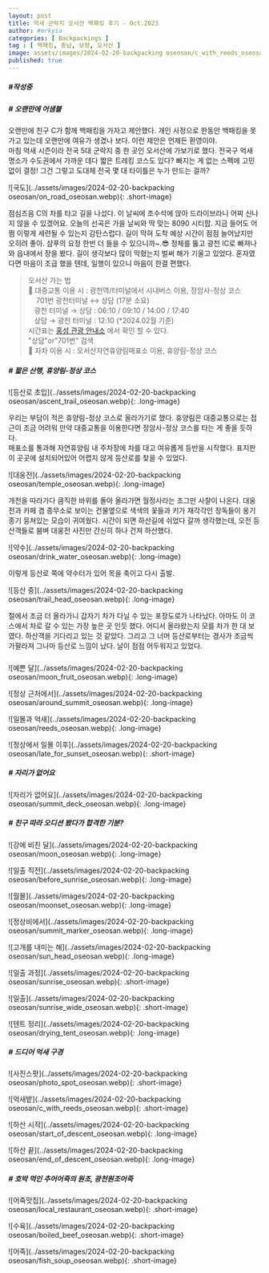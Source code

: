 ```yaml
---
layout: post
title: 억새 군락지 오서산 백패킹 후기 - Oct.2023
author: #mrkyia
categories: [ Backpackings ]
tag : [ 백패킹, 충남, 보령, 오서산 ]
image: assets/images/2024-02-20-backpacking oseosan/c_with_reeds_oseosan.webp
published: true
---
```

##### #작성중

##### # 오랜만에 어샘블
  
오랜만에 친구 C가 함께 백패킹을 가자고 제안했다. 개인 사정으로 한동안 백패킹을 못 가고 있는데 오랜만에 여유가 생겼나 보다. 이런 제안은 언제든 환영이야.   
마침 억새 시즌이라 전국 5대 군락지 중 한 곳인 오서산에 가보기로 했다. 전국구 억새 명소가 수도권에서 가까운 데다 짧은 트레킹 코스도 있다? 빠지는 게 없는 스펙에 고민 없이 결정! 그건 그렇고 도대체 전국 몇 대 타이틀은 누가 만드는 걸까?

![국도](../assets/images/2024-02-20-backpacking oseosan/on_road_oseosan.webp){: .short-image}
    
점심즈음 C의 차를 타고 길을 나섰다. 이 날씨에 조수석에 앉아 드라이브라니 어찌 신나지 않을 수 있겠어요. 오늘의 선곡은 가을 날씨와 딱 맞는 8090 시티팝. 지금 들어도 어쩜 이렇게 세련될 수 있는지 감탄스럽다. 길이 막혀 도착 예상 시간이 점점 늘어났지만 오히려 좋아. 샴푸의 요정 한번 더 들을 수 있으니까~.😎
정체를 뚫고 광천 IC로 빠져나와 읍내에서 장을 봤다. 길이 생각보다 많이 막혔는지 벌써 해가 기울고 있었다. 혼자였다면 마음이 조급 했을 텐데, 일행이 있으니 마음이 한결 편했다.  
  
> 오서산 가는 법  
> 🚌 대중교통 이용 시 : 광천역/터미널에서 시내버스 이용, 정암사-정상 코스   
> &nbsp;&nbsp;&nbsp; 701번 광천터미널 ↔ 상담 (17분 소요)  
> &nbsp;&nbsp;&nbsp;광천 터미널 → 상담 : 06:10 / 09:10 / 14:00 / 17:40   
> &nbsp;&nbsp;&nbsp;상담 → 광천 터미널 : 12:10 (*2024.02월 기준)  
> 시간표는 <a href="https://www.hongseong.go.kr/tour/sub04_0804.do"> 홍성 관광 안내소</a> 에서 확인 할 수 있다.  
> "상담"or"701번" 검색  
> 🚗 자차 이용 시 : 오서산자연휴양림매표소 이용, 휴양림-정상 코스   

##### # 짧은 산행, 휴양림-정상 코스

![등산로 초입](../assets/images/2024-02-20-backpacking oseosan/ascent_trail_oseosan.webp){: .long-image}

우리는 부담이 적은 휴양림-정상 코스로 올라가기로 했다. 휴양림은 대중교통으로는 접근이 조금 어려워 만약 대중교통을 이용한다면 정암사-정상 코스를 타는 게 좋을 듯하다.  
매표소를 통과해 자연휴양림 내 주차장에 차를 대고 여유롭게 등반을 시작했다. 표지판이 곳곳에 설치되어있어 어렵지 않게 등산로를 찾을 수 있었다.

![대웅전](../assets/images/2024-02-20-backpacking oseosan/temple_oseosan.webp){: .long-image}
  
개천을 따라가다 큼직한 바위를 돌아 올라가면 월정사라는 조그만 사찰이 나온다. 대웅전과 카페 겸 종무소로 보이는 건물옆으로 색색의 꽃들과 키가 재각각인 장독들이 옹기종기 뭉쳐있는 모습이 귀여웠다. 시간이 되면 하산길에 쉬었다 갈까 생각했는데, 오전 등산객들로 붐벼 대웅전 사진만 간신히 하나 건져 하산했다.  

![약수](../assets/images/2024-02-20-backpacking oseosan/drink_water_oseosan.webp){: .long-image}
  
이렇게 등산로 쪽에 약수터가 있어 목을 축이고 다시 출발.  

![등산 중](../assets/images/2024-02-20-backpacking oseosan/trail_head_oseosan.webp){: .long-image}
  
절에서 조금 더 올라가니 갑자기 차가 다닐 수 있는 포장도로가 나타났다. 아마도 이 코스에서 차로 갈 수 있는 가장 높은 곳 인듯 했다. 어디서 올라왔는지 모를 차가 한 대 보였다. 하산객을 기다리고 있는 것 같았다. 그리고 그 너머 등산로부터는 경사가 조금씩 가팔라져 그나마 등산로 느낌이 났다. 날이 점점 어두워지고 있었다.  

##### # 
![예쁜 달](../assets/images/2024-02-20-backpacking oseosan/moon_fruit_oseosan.webp){: .long-image}
  

![정상 근처에서](../assets/images/2024-02-20-backpacking oseosan/around_summit_oseosan.webp){: .long-image}

![일몰과 억새](../assets/images/2024-02-20-backpacking oseosan/reeds_oseosan.webp){: .long-image}


![정상에서 일몰 이후](../assets/images/2024-02-20-backpacking oseosan/late_for_sunset_oseosan.webp){: .short-image}

##### # 자리가 없어요

![자리가 없어요](../assets/images/2024-02-20-backpacking oseosan/summit_deck_oseosan.webp){: .long-image}

##### # 친구 따라 오디션 봤다가 합격한 기분?

![강에 비친 달](../assets/images/2024-02-20-backpacking oseosan/moon_oseosan.webp){: .long-image}


![일출 직전](../assets/images/2024-02-20-backpacking oseosan/before_sunrise_oseosan.webp){: .long-image}


![월몰](../assets/images/2024-02-20-backpacking oseosan/moonset_oseosan.webp){: .long-image}

![정상비에서](../assets/images/2024-02-20-backpacking oseosan/summit_marker_oseosan.webp){: .long-image}

![고개를 내미는 해](../assets/images/2024-02-20-backpacking oseosan/sun_head_oseosan.webp){: .long-image}


![일출 과정](../assets/images/2024-02-20-backpacking oseosan/sunrise_oseosan.webp){: .short-image}

![일출](../assets/images/2024-02-20-backpacking oseosan/sunrise_wide_oseosan.webp){: .short-image}

![텐트 정리](../assets/images/2024-02-20-backpacking oseosan/drying_tent_oseosan.webp){: .long-image}

##### # 드디어 억새 구경
![사진스팟](../assets/images/2024-02-20-backpacking oseosan/photo_spot_oseosan.webp){: .short-image}


![억새밭](../assets/images/2024-02-20-backpacking oseosan/c_with_reeds_oseosan.webp){: .short-image}

![하산 시작](../assets/images/2024-02-20-backpacking oseosan/start_of_descent_oseosan.webp){: .long-image}

![하산 끝](../assets/images/2024-02-20-backpacking oseosan/end_of_descent_oseosan.webp){: .long-image}

##### # 호박 먹인 추어어죽의 원조, 광천원조어죽  

![어죽맛집](../assets/images/2024-02-20-backpacking oseosan/local_restaurant_oseosan.webp){: .short-image}

![수육](../assets/images/2024-02-20-backpacking oseosan/boiled_beef_oseosan.webp){: .short-image}

![어죽](../assets/images/2024-02-20-backpacking oseosan/fish_soup_oseosan.webp){: .short-image}

